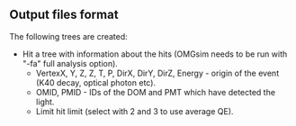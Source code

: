 ## Output files format
The following trees are created:

- Hit a tree with information about the hits (OMGsim needs to be run with "-fa" full analysis option).
    - VertexX, Y, Z, Z, T, P, DirX, DirY, DirZ, Energy - origin of the event (K40 decay, optical photon etc).
    - OMID, PMID - IDs of the DOM and PMT which have detected the light.
    - Limit hit limit (select with 2 and 3 to use average QE).
